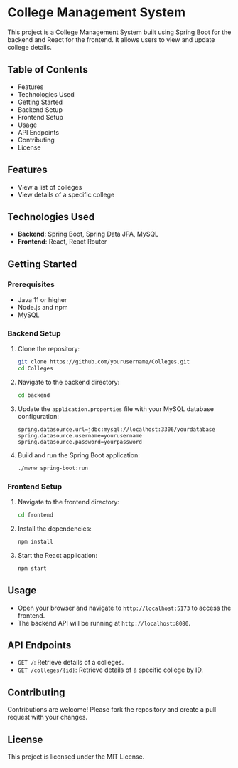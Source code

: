 # College Management System

This project is a College Management System built using Spring Boot for the backend and React for the frontend. It allows users to view and update college details.

## Table of Contents

- Features
- Technologies Used
- Getting Started
- Backend Setup
- Frontend Setup
- Usage
- API Endpoints
- Contributing
- License

## Features

- View a list of colleges
- View details of a specific college


## Technologies Used

- **Backend**: Spring Boot, Spring Data JPA, MySQL
- **Frontend**: React, React Router

## Getting Started

### Prerequisites

- Java 11 or higher
- Node.js and npm
- MySQL

### Backend Setup

1. Clone the repository:

    ```bash
    git clone https://github.com/yourusername/Colleges.git
    cd Colleges
    ```

2. Navigate to the backend directory:

    ```bash
    cd backend
    ```

3. Update the `application.properties` file with your MySQL database configuration:

    ```properties
    spring.datasource.url=jdbc:mysql://localhost:3306/yourdatabase
    spring.datasource.username=yourusername
    spring.datasource.password=yourpassword
    ```

4. Build and run the Spring Boot application:

    ```bash
    ./mvnw spring-boot:run
    ```

### Frontend Setup

1. Navigate to the frontend directory:

    ```bash
    cd frontend
    ```

2. Install the dependencies:

    ```bash
    npm install
    ```

3. Start the React application:

    ```bash
    npm start
    ```

## Usage

- Open your browser and navigate to `http://localhost:5173` to access the frontend.
- The backend API will be running at `http://localhost:8080`.

## API Endpoints

- `GET /`: Retrieve details of a colleges.
- `GET /colleges/{id}`:  Retrieve details of a specific college by ID.

## Contributing

Contributions are welcome! Please fork the repository and create a pull request with your changes.

## License

This project is licensed under the MIT License.
